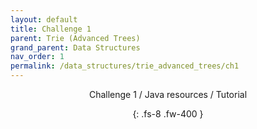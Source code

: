 ```yaml
---
layout: default
title: Challenge 1
parent: Trie (Advanced Trees)
grand_parent: Data Structures
nav_order: 1
permalink: /data_structures/trie_advanced_trees/ch1
---
```

<div align="center" markdown="1">
Challenge 1 / Java resources / Tutorial

{: .fs-8 .fw-400 }
</div>
